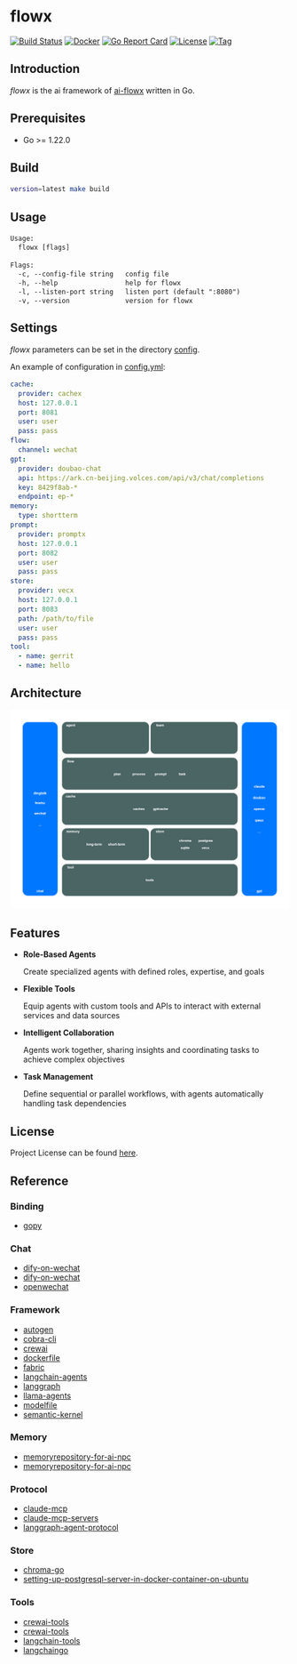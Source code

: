 # flowx

[![Build Status](https://github.com/ai-flowx/flowx/workflows/ci/badge.svg?branch=main&event=push)](https://github.com/ai-flowx/flowx/actions?query=workflow%3Aci)
[![Docker](https://img.shields.io/docker/pulls/craftslab/flowx)](https://hub.docker.com/r/craftslab/flowx)
[![Go Report Card](https://goreportcard.com/badge/github.com/ai-flowx/flowx)](https://goreportcard.com/report/github.com/ai-flowx/flowx)
[![License](https://img.shields.io/github/license/ai-flowx/flowx.svg)](https://github.com/ai-flowx/flowx/blob/main/LICENSE)
[![Tag](https://img.shields.io/github/tag/ai-flowx/flowx.svg)](https://github.com/ai-flowx/flowx/tags)



## Introduction

*flowx* is the ai framework of [ai-flowx](https://github.com/ai-flowx) written in Go.



## Prerequisites

- Go >= 1.22.0



## Build

```bash
version=latest make build
```



## Usage

```
Usage:
  flowx [flags]

Flags:
  -c, --config-file string   config file
  -h, --help                 help for flowx
  -l, --listen-port string   listen port (default ":8080")
  -v, --version              version for flowx
```



## Settings

*flowx* parameters can be set in the directory [config](https://github.com/ai-flowx/flowx/blob/main/config).

An example of configuration in [config.yml](https://github.com/ai-flowx/flowx/blob/main/config/config.yml):

```yaml
cache:
  provider: cachex
  host: 127.0.0.1
  port: 8081
  user: user
  pass: pass
flow:
  channel: wechat
gpt:
  provider: doubao-chat
  api: https://ark.cn-beijing.volces.com/api/v3/chat/completions
  key: 8429f8ab-*
  endpoint: ep-*
memory:
  type: shortterm
prompt:
  provider: promptx
  host: 127.0.0.1
  port: 8082
  user: user
  pass: pass
store:
  provider: vecx
  host: 127.0.0.1
  port: 8083
  path: /path/to/file
  user: user
  pass: pass
tool:
  - name: gerrit
  - name: hello
```



## Architecture

![arch](./arch.png "Architecture")



## Features

- **Role-Based Agents**

  Create specialized agents with defined roles, expertise, and goals


- **Flexible Tools**

  Equip agents with custom tools and APIs to interact with external services and data sources


- **Intelligent Collaboration**

  Agents work together, sharing insights and coordinating tasks to achieve complex objectives


- **Task Management**

  Define sequential or parallel workflows, with agents automatically handling task dependencies



## License

Project License can be found [here](LICENSE).



## Reference

### Binding

- [gopy](https://github.com/go-python/gopy)

### Chat

- [dify-on-wechat](https://docs.dify.ai/zh-hans/learn-more/use-cases/dify-on-wechat)
- [dify-on-wechat](https://github.com/hanfangyuan4396/dify-on-wechat/blob/master/channel/wechat/wechat_channel.py)
- [openwechat](github.com/eatmoreapple/openwechat)

### Framework

- [autogen](https://github.com/microsoft/autogen)
- [cobra-cli](https://github.com/spf13/cobra-cli)
- [crewai](https://github.com/crewAIInc/crewAI)
- [dockerfile](https://docs.docker.com/reference/dockerfile/)
- [fabric](https://github.com/danielmiessler/fabric)
- [langchain-agents](https://www.langchain.com/agents)
- [langgraph](https://langchain-ai.github.io/langgraph/)
- [llama-agents](https://github.com/run-llama/llama-agents)
- [modelfile](https://github.com/ollama/ollama/blob/main/docs/modelfile.md)
- [semantic-kernel](https://github.com/microsoft/semantic-kernel)

### Memory

- [memoryrepository-for-ai-npc](https://ieeexplore.ieee.org/document/10508558)
- [memoryrepository-for-ai-npc](https://github.com/Formyselfonly/MemoryRepository_for_AI_NPC)

### Protocol

- [claude-mcp](https://ai-claude.net/mcp/)
- [claude-mcp-servers](https://github.com/modelcontextprotocol/servers)
- [langgraph-agent-protocol](https://github.com/langchain-ai/agent-protocol)

### Store

- [chroma-go](https://github.com/amikos-tech/chroma-go)
- [setting-up-postgresql-server-in-docker-container-on-ubuntu](https://medium.com/@maheshshelke/setting-up-postgresql-server-in-docker-container-on-ubuntu-a-step-by-step-guide-f21f8973d6d7)

### Tools

- [crewai-tools](https://docs.crewai.com/concepts/tools)
- [crewai-tools](https://github.com/crewAIInc/crewAI-tools)
- [langchain-tools](https://python.langchain.com/docs/integrations/tools/)
- [langchaingo](https://github.com/tmc/langchaingo)
